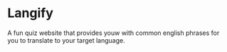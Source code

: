 # Langify

A fun quiz website that provides youw with common english phrases for you to translate to your target language.
